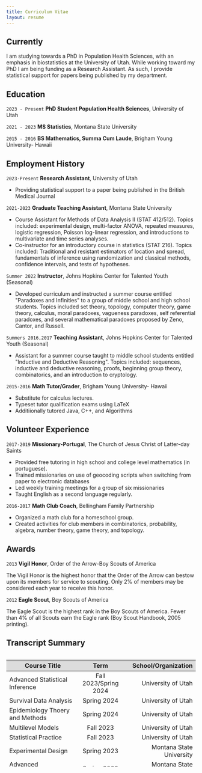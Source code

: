 ```yaml
---
title: Curriculum Vitae
layout: resume
---
```


## Currently

I am studying towards a PhD in Population Health Sciences, with an emphasis in biostatistics at the University of Utah. While working toward my PhD I am being funding as a Research Assistant. As such, I provide statistical support for papers being published by my department.

## Education

`2023 - Present`
__PhD Student Population Health Sciences__, 
University of Utah


`2021 - 2023`
__MS Statistics__, 
Montana State University

`2015 - 2016`
__BS Mathematics, Summa Cum Laude__, 
Brigham Young University- Hawaii

## Employment History

`2023-Present`
__Research Assistant__, University of Utah

- Providing statistical support to a paper being published in the British Medical Journal

`2021-2023`
__Graduate Teaching Assistant__, Montana State University 

- Course Assistant for Methods of Data Analysis II (STAT 412/512). Topics included: experimental design, multi-factor ANOVA, repeated measures, logistic regression, Poisson log-linear regression, and introductions to multivariate and time series analyses.
- Co-instructor for an introductory course in statistics (STAT 216). Topics included: Traditional and resistant estimators of location and spread, fundamentals of inference using randomization and classical methods, confidence intervals, and tests of hypotheses.

`Summer 2022`
__Instructor__, Johns Hopkins Center for Talented Youth (Seasonal) 

- Developed curriculum and instructed a summer course entitled "Paradoxes and Infinities" to a group of middle school and high school students. Topics included set theory, topology, computer theory, game theory, calculus, moral paradoxes, vagueness paradoxes, self referential paradoxes, and several mathematical paradoxes proposed by Zeno, Cantor, and Russell.

`Summers 2016,2017`
__Teaching Assistant__, Johns Hopkins Center for Talented Youth (Seasonal) 

- Assistant for a summer course taught to middle school students entitled "Inductive and Deductive Reasoning". Topics included: sequences, inductive and deductive reasoning, proofs, beginning group theory, combinatorics, and an introduction to cryptology.

`2015-2016`
__Math Tutor/Grader__, Brigham Young University- Hawaii 

- Substitute for calculus lectures.
- Typeset tutor qualification exams using LaTeX
- Additiionally tutored Java, C++, and Algorithms


## Volunteer Experience

`2017-2019`
__Missionary-Portugal__, The Church of Jesus Christ of Latter-day Saints

- Provided free tutoring in high school and college level mathematics (in portuguese).
- Trained missionaries on use of geocoding scripts when switching from paper to electronic databases
- Led weekly training meetings for a group of six missionaries
- Taught English as a second language regularly.

`2016-2017`
__Math Club Coach__, Bellingham Family Partnership

- Organized a math club for a homeschool group.
- Created activities for club members in combinatorics, probability, algebra, number theory, game theory, and topology.

## Awards
`2013`
__Vigil Honor__, Order of the Arrow-Boy Scouts of America

The Vigil Honor is the highest honor that the Order of the Arrow can bestow upon its members for service to scouting. Only 2% of members may be considered each year to receive this honor.

`2012`
__Eagle Scout__, Boy Scouts of America

The Eagle Scout is the highest rank in the Boy Scouts of America. Fewer than 4% of all Scouts earn the Eagle rank (Boy Scout Handbook, 2005 printing).

## Transcript Summary

<style>
.table-wrapper {
  overflow: scroll;
  height:300px;
  width:100%;
}
th {
  position: -webkit-sticky;
  position: sticky;
  top: 0;
  z-index: 2;
  background-color: #DCDCDC;
}
  table th:first-of-type {
    width: 40%;
}
table th:nth-of-type(2) {
    width: 20%;
}
table th:nth-of-type(3) {
    width: 40%;
}
</style>

<div class="table-wrapper" markdown="block">

| Course Title | Term | School/Organization |
|-----------------------|:-----------:|-----------------------:|
| Advanced Statistical Inference | Fall 2023/Spring 2024  | University of Utah |
| Survival Data Analysis | Spring 2024  | University of Utah |
| Epidemiology Thoery and Methods | Spring 2024  | University of Utah |
| Multilevel Models | Fall 2023 | University of Utah |
| Statistical Practice | Fall 2023 | University of Utah |
| Experimental Design | Spring 2023  | Montana State University |
| Advanced Mathematical Statistics | Spring 2023  | Montana State University |
| Mixed Effects Models | Fall 2022  | Montana State University |
| Time Series Analysis | Fall 2022  | Montana State University |
| Bayesian Data Analysis | Fall 2022  | Montana State University |
| Multivariate Analysis | Spring 2022  | Montana State University |
| Mathematical Statistics | Fall 2021/Spring 2022  | Montana State University |
| Linear Models/Regression Analysis | Fall 2021/Spring 2022  | Montana State University |
| Coputational Theory | Spring 2016 | Brigham Young University-Hawaii |
| Algorithms and Complexity | Spring 2016 | Brigham Young University-Hawaii |
| Numerical Methods | Winter 2015-16 | Brigham Young University-Hawaii |
| Real Analysis | Fall 2015/Winter 2015-16 | Brigham Young University-Hawaii |
| Abstract Algebra II | Winter 2015-16 | Brigham Young University-Hawaii |

</div>

